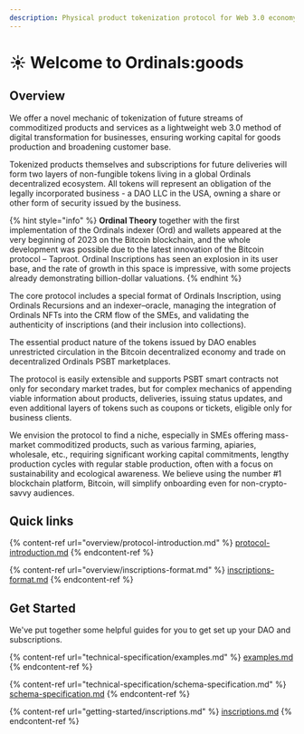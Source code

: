 ```yaml
---
description: Physical product tokenization protocol for Web 3.0 economy on Bitcoin
---
```


# ☀ Welcome to Ordinals:goods

## Overview

We offer a novel mechanic of tokenization of future streams of commoditized products and services as a lightweight web 3.0 method of digital transformation for businesses, ensuring working capital for goods production and broadening customer base.

Tokenized products themselves and subscriptions for future deliveries will form two layers of non-fungible tokens living in a global Ordinals decentralized ecosystem. All tokens will represent an obligation of the legally incorporated business - a DAO LLC in the USA, owning a share or other form of security issued by the business.

{% hint style="info" %}
**Ordinal Theory** together with the first implementation of the Ordinals indexer (Ord) and wallets appeared at the very beginning of 2023 on the Bitcoin blockchain, and the whole development was possible due to the latest innovation of the Bitcoin protocol – Taproot. Ordinal Inscriptions has seen an explosion in its user base, and the rate of growth in this space is impressive, with some projects already demonstrating billion-dollar valuations.
{% endhint %}

The core protocol includes a special format of Ordinals Inscription, using Ordinals Recursions and an indexer–oracle, managing the integration of Ordinals NFTs into the CRM flow of the SMEs, and validating the authenticity of inscriptions (and their inclusion into collections).

The essential product nature of the tokens issued by DAO enables unrestricted circulation in the Bitcoin decentralized economy and trade on decentralized Ordinals PSBT marketplaces.

The protocol is easily extensible and supports PSBT smart contracts not only for secondary market trades, but for complex mechanics of appending viable information about products, deliveries, issuing status updates, and even additional layers of tokens such as coupons or tickets, eligible only for business clients.

We envision the protocol to find a niche, especially in SMEs offering mass-market commoditized products, such as various farming, apiaries, wholesale, etc., requiring significant working capital commitments, lengthy production cycles with regular stable production, often with a focus on sustainability and ecological awareness. We believe using the number #1 blockchain platform, Bitcoin, will simplify onboarding even for non-crypto-savvy audiences.

## Quick links

{% content-ref url="overview/protocol-introduction.md" %}
[protocol-introduction.md](overview/protocol-introduction.md)
{% endcontent-ref %}

{% content-ref url="overview/inscriptions-format.md" %}
[inscriptions-format.md](overview/inscriptions-format.md)
{% endcontent-ref %}

## Get Started

We've put together some helpful guides for you to get set up your DAO and subscriptions.

{% content-ref url="technical-specification/examples.md" %}
[examples.md](technical-specification/examples.md)
{% endcontent-ref %}

{% content-ref url="technical-specification/schema-specification.md" %}
[schema-specification.md](technical-specification/schema-specification.md)
{% endcontent-ref %}

{% content-ref url="getting-started/inscriptions.md" %}
[inscriptions.md](getting-started/inscriptions.md)
{% endcontent-ref %}
